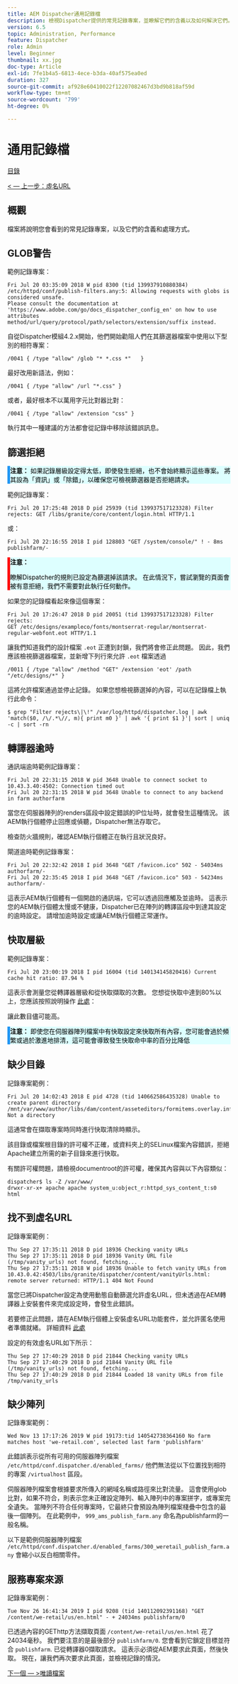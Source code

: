 ```yaml
---
title: AEM Dispatcher通用記錄檔
description: 檢視Dispatcher提供的常見記錄專案，並瞭解它們的含義以及如何解決它們。
version: 6.5
topic: Administration, Performance
feature: Dispatcher
role: Admin
level: Beginner
thumbnail: xx.jpg
doc-type: Article
exl-id: 7fe1b4a5-6813-4ece-b3da-40af575ea0ed
duration: 327
source-git-commit: af928e60410022f12207082467d3bd9b818af59d
workflow-type: tm+mt
source-wordcount: '799'
ht-degree: 0%

---
```


# 通用記錄檔

[目錄](./overview.md)

[&lt; — 上一步：虛名URL](./disp-vanity-url.md)

## 概觀

檔案將說明您會看到的常見記錄專案，以及它們的含義和處理方式。

## GLOB警告

範例記錄專案：

```
Fri Jul 20 03:35:09 2018 W pid 8300 (tid 139937910880384) /etc/httpd/conf/publish-filters.any:5: Allowing requests with globs is considered unsafe.
Please consult the documentation at 'https://www.adobe.com/go/docs_dispatcher_config_en' on how to use attributes 
method/url/query/protocol/path/selectors/extension/suffix instead.
```

自從Dispatcher模組4.2.x開始，他們開始勸阻人們在其篩選器檔案中使用以下型別的相符專案：

```
/0041 { /type "allow" /glob "* *.css *"   }
```

最好改用新語法，例如：

```
/0041 { /type "allow" /url "*.css" }
```

或者，最好根本不以萬用字元比對器比對：

```
/0041 { /type "allow" /extension "css" }
```

執行其中一種建議的方法都會從記錄中移除該錯誤訊息。

## 篩選拒絕


<div style="color: #000;border-left: 6px solid #2196F3;background-color:#ddffff;"><b>注意：</b>
如果記錄層級設定得太低，即使發生拒絕，也不會始終顯示這些專案。 將其設為「資訊」或「除錯」，以確保您可檢視篩選器是否拒絕請求。
</div>

範例記錄專案：

```
Fri Jul 20 17:25:48 2018 D pid 25939 (tid 139937517123328) Filter rejects: GET /libs/granite/core/content/login.html HTTP/1.1
```

或：

```
Fri Jul 20 22:16:55 2018 I pid 128803 "GET /system/console/" ! - 8ms publishfarm/-
```

<div style="color: #000;border-left: 6px solid red;background-color:#ddffff;"><b>注意：</b>

瞭解Dispatcher的規則已設定為篩選掉該請求。 在此情況下，嘗試瀏覽的頁面會被有意拒絕，我們不需要對此執行任何動作。
</div>

如果您的記錄檔看起來像這個專案：

```
Fri Jul 20 17:26:47 2018 D pid 20051 (tid 139937517123328) Filter rejects: 
GET /etc/designs/exampleco/fonts/montserrat-regular/montserrat-regular-webfont.eot HTTP/1.1
```

讓我們知道我們的設計檔案 `.eot` 正遭到封鎖，我們將會修正此問題。
因此，我們應該檢視篩選器檔案，並新增下列行來允許 `.eot` 檔案透過

```
/0011 { /type "allow" /method "GET" /extension 'eot' /path "/etc/designs/*" }
```

這將允許檔案通過並停止記錄。
如果您想檢視篩選掉的內容，可以在記錄檔上執行此命令：

```
$ grep "Filter rejects\|\!" /var/log/httpd/dispatcher.log | awk 'match($0, /\/.*\//, m){ print m0 }' | awk '{ print $1 }'| sort | uniq -c | sort -rn
```

## 轉譯器逾時

通訊端逾時範例記錄專案：

```
Fri Jul 20 22:31:15 2018 W pid 3648 Unable to connect socket to 10.43.3.40:4502: Connection timed out 
Fri Jul 20 22:31:15 2018 W pid 3648 Unable to connect to any backend in farm authorfarm
```

當您在伺服器陣列的renders區段中設定錯誤的IP位址時，就會發生這種情況。 該AEM執行個體停止回應或偵聽，Dispatcher無法存取它。

檢查防火牆規則，確認AEM執行個體正在執行且狀況良好。

閘道逾時範例記錄專案：

```
Fri Jul 20 22:32:42 2018 I pid 3648 "GET /favicon.ico" 502 - 54034ms authorfarm/- 
Fri Jul 20 22:35:45 2018 I pid 3648 "GET /favicon.ico" 503 - 54234ms authorfarm/-
```

這表示AEM執行個體有一個開啟的通訊端，它可以透過回應觸及並逾時。 這表示您的AEM執行個體太慢或不健康，Dispatcher已在陣列的轉譯區段中到達其設定的逾時設定。 請增加逾時設定或讓AEM執行個體正常運作。

## 快取層級

範例記錄專案：

```
Fri Jul 20 23:00:19 2018 I pid 16004 (tid 140134145820416) Current cache hit ratio: 87.94 %
```

這表示會測量您從轉譯器層級和從快取擷取的次數。 您想從快取中達到80%以上，您應該按照說明操作 [此處](https://experienceleague.adobe.com/docs/experience-cloud-kcs/kbarticles/KA-17458.html%3Flang%3Den)：

讓此數目儘可能高。

<div style="color: #000;border-left: 6px solid #2196F3;background-color:#ddffff;"><b>注意：</b>
即使您在伺服器陣列檔案中有快取設定來快取所有內容，您可能會過於頻繁或過於激進地排清，這可能會導致發生快取命中率的百分比降低
</div>

## 缺少目錄

記錄專案範例：

```
Fri Jul 20 14:02:43 2018 E pid 4728 (tid 140662586435328) Unable to create parent directory /mnt/var/www/author/libs/dam/content/asseteditors/formitems.overlay.infinity.json/application: Not a directory
```

這通常會在擷取專案時同時進行快取清除時顯示。

該目錄或檔案根目錄的許可權不正確，或資料夾上的SELinux檔案內容錯誤，拒絕Apache建立所需的新子目錄來進行快取。

有關許可權問題，請檢視documentroot的許可權，確保其內容與以下內容類似：

```
dispatcher$ ls -Z /var/www/
drwxr-xr-x+ apache apache system_u:object_r:httpd_sys_content_t:s0 html
```

## 找不到虛名URL

記錄專案範例：

```
Thu Sep 27 17:35:11 2018 D pid 18936 Checking vanity URLs 
Thu Sep 27 17:35:11 2018 D pid 18936 Vanity URL file (/tmp/vanity_urls) not found, fetching... 
Thu Sep 27 17:35:11 2018 W pid 18936 Unable to fetch vanity URLs from 10.43.0.42:4503/libs/granite/dispatcher/content/vanityUrls.html: remote server returned: HTTP/1.1 404 Not Found
```

當您已將Dispatcher設定為使用動態自動篩選允許虛名URL，但未透過在AEM轉譯器上安裝套件來完成設定時，會發生此錯誤。

若要修正此問題，請在AEM執行個體上安裝虛名URL功能套件，並允許匿名使用者準備就緒。 詳細資料 [此處](https://experienceleague.adobe.com/docs/experience-cloud-kcs/kbarticles/KA-17463.html%3Flang%3Den)

設定的有效虛名URL如下所示：

```
Thu Sep 27 17:40:29 2018 D pid 21844 Checking vanity URLs 
Thu Sep 27 17:40:29 2018 D pid 21844 Vanity URL file (/tmp/vanity_urls) not found, fetching... 
Thu Sep 27 17:40:29 2018 D pid 21844 Loaded 18 vanity URLs from file /tmp/vanity_urls
```

## 缺少陣列

記錄專案範例：

```
Wed Nov 13 17:17:26 2019 W pid 19173:tid 140542738364160 No farm matches host 'we-retail.com', selected last farm 'publishfarm'
```

此錯誤表示從所有可用的伺服器陣列檔案 `/etc/httpd/conf.dispatcher.d/enabled_farms/` 他們無法從以下位置找到相符的專案 `/virtualhost` 區段。

伺服器陣列檔案會根據要求所傳入的網域名稱或路徑來比對流量。 這會使用glob比對，如果不符合，則表示您未正確設定陣列、輸入陣列中的專案拼字，或專案完全遺失。 當陣列不符合任何專案時，它最終只會預設為陣列檔案棧疊中包含的最後一個陣列。 在此範例中， `999_ams_publish_farm.any` 命名為publishfarm的一般名稱。

以下是範例伺服器陣列檔案 `/etc/httpd/conf.dispatcher.d/enabled_farms/300_weretail_publish_farm.any` 會縮小以反白相關零件。

## 服務專案來源

記錄專案範例：

```
Tue Nov 26 16:41:34 2019 I pid 9208 (tid 140112092391168) "GET /content/we-retail/us/en.html" - + 24034ms publishfarm/0
```

已透過內容的GEThttp方法擷取頁面 `/content/we-retail/us/en.html` 花了24034毫秒。 我們要注意的是最後部分 `publishfarm/0`. 您會看到它鎖定目標並符合 `publishfarm`. 已從轉譯器0擷取請求。 這表示必須從AEM要求此頁面，然後快取。 現在，讓我們再次要求此頁面，並檢視記錄的情況。

[下一個 — >唯讀檔案](./immutable-files.md)
